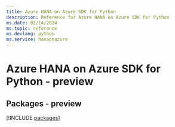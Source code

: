 ```yaml
---
title: Azure HANA on Azure SDK for Python
description: Reference for Azure HANA on Azure SDK for Python
ms.date: 02/14/2024
ms.topic: reference
ms.devlang: python
ms.service: hanaonazure
---
```

# Azure HANA on Azure SDK for Python - preview
## Packages - preview
[!INCLUDE [packages](hana-on-azure-index.md)]